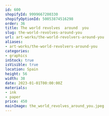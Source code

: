```yaml
---
id: 600
shopifyId: 9999667200330
shopifyOptionId: 50053874516298
order: 36
title: The world revolves  around  you
slug: the-world-revolves-around-you
url: art-works/the-world-revolvers-around-you
aliases:
- art-works/the-world-revolvers-around-you
categories:
- graphics
inStock: true
isVisible: true
location: Spain
height: 56
width: 38
date: 2023-01-01T00:00:00Z
materials:
- ink
- paper
price: 450
mainImage: the_world_revolves_around_you.jpeg
---
```

